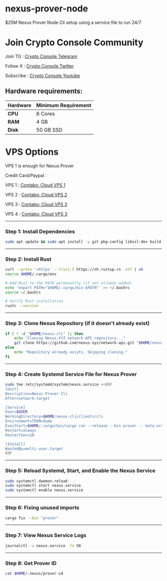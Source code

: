 # nexus-prover-node
$25M Nexus Prover Node Cli setup using a service file to run 24/7


# Join Crypto Console Community

Join TG : [Crypto Console Telegram](https://t.me/cryptoconsol) 

Follow X : [Crypto Console Twitter](https://www.x.com/cryptoconsol) 

Subscribe : [Crypto Console Youtube](https://www.youtube.com/@cryptoconsole)

## Hardware requirements:

| **Hardware** | **Minimum Requirement** |
|--------------|-------------------------|
| **CPU**      | 6 Cores                 |
| **RAM**      | 4 GB                    | 
| **Disk**     | 50  GB  SSD             |


# VPS Options

VPS 1 is enough for Nexus Prover

Credit Card/Paypal : 

VPS 1 : [Contabo: Cloud VPS 1](https://www.jdoqocy.com/click-101278318-15692486) 

VPS 2 : [Contabo: Cloud VPS 2](https://www.tkqlhce.com/click-101278318-13796472)

VPS 3 : [Contabo: Cloud VPS 3](https://www.dpbolvw.net/click-101278318-13796474)

VPS 4 : [Contabo: Cloud VPS 3](https://www.anrdoezrs.net/click-101278318-13796476)

---

### Step 1: Install Dependencies
```bash
sudo apt update && sudo apt install -y git pkg-config libssl-dev build-essential curl
```

---

### Step 2: Install Rust
```bash
curl --proto '=https' --tlsv1.3 https://sh.rustup.rs -sSf | sh
source $HOME/.cargo/env

# Add Rust to the PATH permanently (if not already added)
echo 'export PATH="$HOME/.cargo/bin:$PATH"' >> ~/.bashrc
source ~/.bashrc

# Verify Rust installation
rustc --version
```

---

### Step 3: Clone Nexus Repository (if it doesn't already exist)
```bash
if [ ! -d "$HOME/nexus-cli" ]; then
    echo "Cloning Nexus-XYZ network API repository..."
    git clone https://github.com/nexus-xyz/network-api.git "$HOME/nexus-cli"
else
    echo "Repository already exists. Skipping cloning."
fi
```

---

### Step 4: Create Systemd Service File for Nexus Prover
```bash
sudo tee /etc/systemd/system/nexus.service <<EOF
[Unit]
Description=Nexus Prover Cli
After=network.target

[Service]
User=$USER
WorkingDirectory=$HOME/nexus-cli/clients/cli
Environment=TERM=dumb
ExecStart=$HOME/.cargo/bin/cargo run --release --bin prover -- beta.orchestrator.nexus.xyz
Restart=always
RestartSec=10

[Install]
WantedBy=multi-user.target
EOF
```

---

### Step 5: Reload Systemd, Start, and Enable the Nexus Service
```bash
sudo systemctl daemon-reload
sudo systemctl start nexus.service
sudo systemctl enable nexus.service
```

---

### Step 6: Fixing unused imports

```bash
cargo fix --bin "prover"
```

---

### Step 7: View Nexus Service Logs
```bash
journalctl -u nexus.service -fn 50
```

---

### Step 8: Get Prover ID
```bash
cat $HOME/.nexus/prover-id
```
